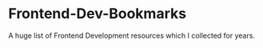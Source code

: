 # Frontend-Dev-Bookmarks
A huge list of Frontend Development resources which I collected for years.
